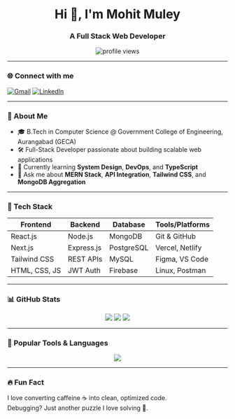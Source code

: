 
<h1 align="center">Hi 👋, I'm Mohit Muley</h1>
<h3 align="center">A Full Stack Web Developer</h3>

<p align="center">
  <img src="https://komarev.com/ghpvc/?username=MohitMuley&label=Profile%20views&color=0e75b6&style=flat" alt="profile views" />
</p>

---

### 🌐 Connect with me

[![Gmail](https://img.shields.io/badge/Gmail-D14836?style=flat&logo=gmail&logoColor=white)](mailto:muleymohit199@gmail.com)
[![LinkedIn](https://img.shields.io/badge/LinkedIn-blue?style=flat&logo=linkedin&logoColor=white)](https://www.linkedin.com/in/mohit-muley-b34843342/)

---

### 🧠 About Me

- 🎓 B.Tech in Computer Science @ Government College of Engineering, Aurangabad (GECA)
- 🛠️ Full-Stack Developer passionate about building scalable web applications
- 🌱 Currently learning **System Design**, **DevOps**, and **TypeScript**
- 💬 Ask me about **MERN Stack**, **API Integration**, **Tailwind CSS**, and **MongoDB Aggregation**

---

### 💼 Tech Stack

| Frontend        | Backend       | Database      | Tools/Platforms        |
|-----------------|---------------|---------------|-------------------------|
| React.js        | Node.js       | MongoDB       | Git & GitHub            |
| Next.js         | Express.js    | PostgreSQL    | Vercel, Netlify         |
| Tailwind CSS    | REST APIs     | MySQL         | Figma, VS Code          |
| HTML, CSS, JS   | JWT Auth      | Firebase      | Linux, Postman          |

---

### 📊 GitHub Stats

<p align="center">
  <img src="https://github-readme-stats.vercel.app/api?username=MohitMuley&show_icons=true&theme=react" />
  <img src="https://github-readme-streak-stats.herokuapp.com?user=MohitMuley&theme=react" />
  <img src="https://github-readme-stats.vercel.app/api/top-langs/?username=MohitMuley&layout=compact&theme=react" />
</p>

---

### 🧰 Popular Tools & Languages

<p align="center">
  <img src="https://skillicons.dev/icons?i=react,nextjs,nodejs,express,mongodb,typescript,javascript,html,css,tailwind,bootstrap,mysql,git,github,postman,vscode,figma,linux,aws" />
</p>

---

### 🔥 Fun Fact
I love converting caffeine ☕ into clean, optimized code.  
Debugging? Just another puzzle I love solving 🧩.

